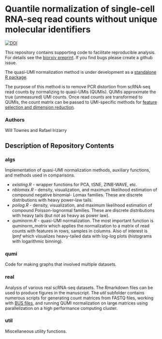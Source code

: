 # Quantile normalization of single-cell RNA-seq read counts without unique molecular identifiers

[![DOI](https://zenodo.org/badge/217110308.svg)](https://zenodo.org/badge/latestdoi/217110308)

This repository contains supporting code to facilitate reproducible analysis. For details see the [biorxiv preprint](https://www.biorxiv.org/content/10.1101/817031v1). If you find bugs please create a github issue. 

The quasi-UMI normalization method is under development as a [standalone R package](https://github.com/willtownes/quminorm).

The purpose of this method is to remove PCR distortion from scRNA-seq read counts by normalizing to quasi-UMIs (QUMIs). QUMIs approximate the true (unmeasured) UMI counts. Once read counts are transformed to QUMIs, the count matrix can be passed to UMI-specific methods for [feature selection and dimension reduction](https://github.com/willtownes/scrna2019).

### Authors

Will Townes and Rafael Irizarry

## Description of Repository Contents

### algs

Implementation of quasi-UMI normalization methods, auxiliary functions, and methods used in comparisons.
* *existing.R* - wrapper functions for PCA, tSNE, ZINB-WAVE, etc.
* *nblomax.R* - density, visualization, and maximum likelihood estimation of compound negative binomial- Lomax families. These are discrete distributions with heavy power-law tails.
* *poilog.R* - density, visualization, and maximum likelihood estimation of compound Poisson-lognormal families. These are discrete distributions with heavy tails (but not as heavy as power law).
* *quminorm.R* - quasi-UMI normalization. The most important function is *quminorm_matrix* which applies the normalization to a matrix of read counts with features in rows, samples in columns. Also of interest is *lpmf* which visualizes heavy-tailed data with log-log plots (histograms with logarithmic binning).

### qumi

Code for making graphs that involved multiple datasets.

### real

Analysis of various real scRNA-seq datasets. The Rmarkdown files can be used to produce figures in the manuscript. The *util* subfolder contains numerous scripts for generating count matrices from FASTQ files, working with [BUS files](https://bustools.github.io/), and running QUMI normalization on large matrices using parallelization on a high performance computing cluster.

### util

Miscellaneous utility functions. 
